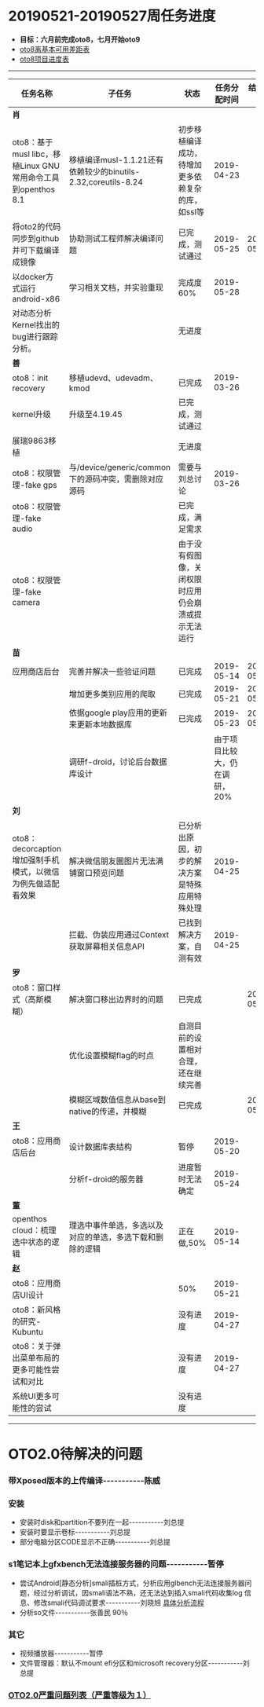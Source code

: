 # 20190521-20190527周任务进度
- **目标：六月前完成oto8，七月开始oto9**
- [oto8离基本可用差距表](https://github.com/openthos/app-testing-results/blob/master/%E6%B5%8B%E8%AF%95%E5%86%85%E5%AE%B9%E5%8F%8A%E7%BB%93%E6%9E%9C/%E5%8A%9F%E8%83%BD%E6%B5%8B%E8%AF%95%E7%9B%B8%E5%85%B3/oto8%E7%A6%BB%E5%9F%BA%E6%9C%AC%E5%8F%AF%E7%94%A8%E5%B7%AE%E8%B7%9D%E8%A1%A8.md)
- [oto8项目进度表](https://github.com/openthos/app-testing-results/blob/master/list/%E5%8A%9F%E8%83%BD%E7%82%B9%E5%88%97%E8%A1%A8/oto8%E9%A1%B9%E7%9B%AE%E8%BF%9B%E5%BA%A6%E8%A1%A8.md)

***

任务名称|子任务|状态|任务分配时间|结束时间|备注
-----|-----|-----|-----|-----|-----
**肖**|||||
oto8：基于musl libc，移植Linux GNU常用命令工具到openthos 8.1|移植编译musl-1.1.21还有依赖较少的binutils-2.32,coreutils-8.24|初步移植编译成功，待增加更多依赖复杂的库，如ssl等|2019-04-23||
将oto2的代码同步到github并可下载编译成镜像|协助测试工程师解决编译问题|已完成，测试通过|2019-05-25|2019-05-29|
以docker方式运行android-x86|学习相关文档，并实验重现|完成度60%|2019-05-28||
对动态分析Kernel找出的bug进行跟踪分析。||无进度|||
**善**|||||
oto8：init recovery|移植udevd、udevadm、kmod|已完成|2019-03-26||
kernel升级|升级至4.19.45|已完成，测试通过|||
展瑞9863移植||无进度|||
oto8：权限管理-fake gps|与/device/generic/common下的源码冲突，需删除对应源码|需要与刘总讨论|2019-03-26||
oto8：权限管理-fake audio||已完成，满足需求|||
oto8：权限管理-fake camera||由于没有假图像，关闭权限时应用仍会崩溃或提示无法运行|||
**苗**|||||
应用商店后台|完善并解决一些验证问题|已完成|2019-05-14|2019-05-21|
||增加更多类别应用的爬取|已完成|2019-05-21|2019-05-23
||依据google play应用的更新来更新本地数据库|已完成|2019-05-23|2019-05-24
||调研f-droid，讨论后台数据库设计||由于项目比较大，仍在调研，20%|
**刘**|||||
oto8：decorcaption增加强制手机模式，以微信为例先做适配看效果|解决微信朋友圈图片无法满铺窗口预览问题|已分析出原因，初步的解决方案是特殊应用特殊处理|2019-04-25||
||拦截、伪装应用通过Context获取屏幕相关信息API|已找到解决方案，自测有效|2019-04-25|
**罗**|||||
oto8：窗口样式（高斯模糊）|解决窗口移出边界时的问题|已完成||2019-05-27|
||优化设置模糊flag的时点|自测目前的设置相对合理，还在继续完善||
||模糊区域数值信息从base到native的传递，并模糊|已完成||2019-05-27
**王**|||||
oto8：应用商店后台|设计数据库表结构|暂停|2019-05-20||
||分析f-droid的服务器|进度暂时无法确定|2019-05-24|
**董**|||||
openthos cloud：梳理选中状态的逻辑|理选中事件单选，多选以及对应的单选，多选下载和删除的逻辑|正在做,50%|2019-05-14||
**赵**|||||
oto8：应用商店UI设计||50%|2019-05-21||
oto8：新风格的研究-Kubuntu||没有进度|2019-04-27||
oto8：关于弹出菜单布局的更多可能性尝试和对比||没有进度|2019-04-27||
系统UI更多可能性的尝试||没有进度|||

***

# OTO2.0待解决的问题
### 带Xposed版本的上传编译-----------陈威
### 安装
- 安装时disk和partition不要列在一起-----------刘总提
- 安装时要显示卷标-----------刘总提
- 部分电脑分区CODE显示不正确-----------刘总提

### s1笔记本上gfxbench无法连接服务器的问题-----------暂停
- 尝试Android[静态分析]smali插桩方式，分析应用glbench无法连接服务器问题，经过分析调试，因smali语法不熟，还无法达到插入smali代码收集log 信息、修改smali代码调试要求-----------刘晓旭 [具体分析流程](https://github.com/openthos/multiwin-analysis/blob/master/multiwindow/liuxx/Android%20smali%22%E6%8F%92%E6%A1%A9%22%E8%B0%83%E8%AF%95apk.md)
- 分析so文件-----------张善民 90％
  
### 其它
- 视频播放器-----------暂停
- 文件管理器：默认不mount efi分区和microsoft recovery分区-----------刘总提

### [OTO2.0严重问题列表（严重等级为１）](https://github.com/openthos/app-testing-results/blob/master/%E6%B5%8B%E8%AF%95%E5%86%85%E5%AE%B9%E5%8F%8A%E7%BB%93%E6%9E%9C/%E5%8A%9F%E8%83%BD%E6%B5%8B%E8%AF%95%E7%9B%B8%E5%85%B3/OTO2.0%E4%B8%A5%E9%87%8D%E9%97%AE%E9%A2%98%E5%88%97%E8%A1%A8.md)
